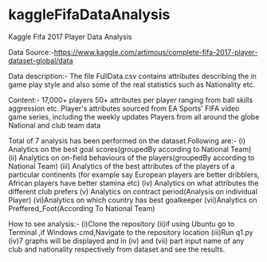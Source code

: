 # kaggleFifaDataAnalysis
Kaggle Fifa 2017 Player Data Analysis

Data Source:-https://www.kaggle.com/artimous/complete-fifa-2017-player-dataset-global/data

Data description:-
The file FullData.csv contains attributes describing the in game play style and also some of the real statistics such as Nationality etc.

Content:-
17,000+ players
50+ attributes per player ranging from ball skills aggression etc.
Player's attributes sourced from EA Sports' FIFA video game series, including the weekly updates
Players from all around the globe
National and club team data

Total of 7 analysis has been performed on the dataset.Following are:-
(i) Analytics on the best goal scores(groupedBy according to National Team) 
(ii) Analytics on on-field behaviours of the players(groupedBy according to National Team)
(iii) Analytics of the best attributes of the players of a particular continents (for example say European players are better dribblers, African players have better stamina etc)
(iv) Analytics on what attributes the different club prefers
(v) Analytics on contract period(Analysis on individual Player)
(vi)Analytics on which country has best goalkeeper
(vii)Analytics on Preffered_Foot(According To National Team)

How to see analysis:-
(i)Clone the repository
(ii)if using Ubuntu go to Terminal ,if Windows cmd,Navigate to the repository location 
(iii)Run q1.py
(iv)7 graphs will be displayed and in (iv) and (vii) part input name of any club and nationality respectively from dataset and see the         results.
